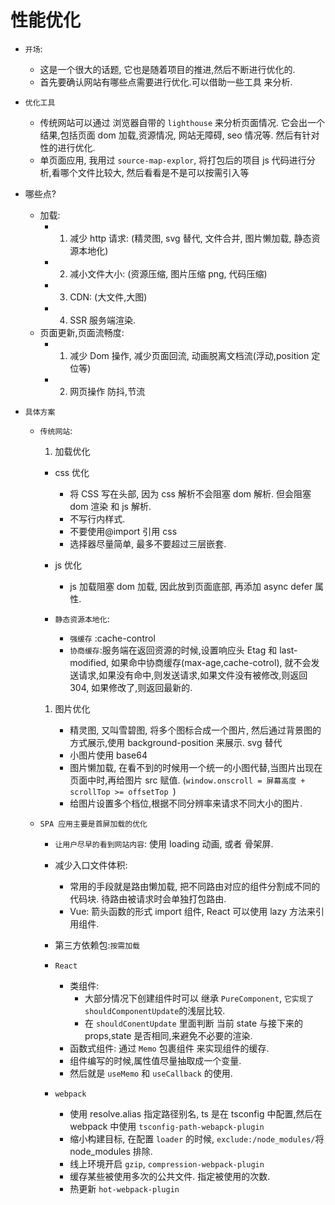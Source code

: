 # 性能优化

-   `开场`:

    -   这是一个很大的话题, 它也是随着项目的推进,然后不断进行优化的.
    -   首先要确认网站有哪些点需要进行优化.可以借助一些工具 来分析.

-   `优化工具`

    -   传统网站可以通过 浏览器自带的 `lighthouse` 来分析页面情况. 它会出一个结果,包括页面 dom 加载,资源情况, 网站无障碍, seo 情况等. 然后有针对性的进行优化.
    -   单页面应用, 我用过 `source-map-explor`, 将打包后的项目 js 代码进行分析,看哪个文件比较大, 然后看看是不是可以按需引入等

-   哪些点?

    -   加载:
        -   1. 减少 http 请求: (精灵图, svg 替代, 文件合并, 图片懒加载, 静态资源本地化)
        -   2. 减小文件大小: (资源压缩, 图片压缩 png, 代码压缩)
        -   3. CDN: (大文件,大图)
        -   4. SSR 服务端渲染.
    -   页面更新,页面流畅度:
        -   1. 减少 Dom 操作, 减少页面回流, 动画脱离文档流(浮动,position 定位等)
        -   2. 网页操作 防抖,节流

-   `具体方案`

    -   `传统网站`:

        1. 加载优化

        -   css 优化

            -   将 CSS 写在头部, 因为 css 解析不会阻塞 dom 解析. 但会阻塞 dom 渲染 和 js 解析.
            -   不写行内样式.
            -   不要使用@import 引用 css
            -   选择器尽量简单, 最多不要超过三层嵌套.

        -   js 优化
            -   js 加载阻塞 dom 加载, 因此放到页面底部, 再添加 async defer 属性.
        -   `静态资源本地化`:
            -   `强缓存` :cache-control
            -   `协商缓存`:服务端在返回资源的时候,设置响应头 Etag 和 last-modified, 如果命中协商缓存(max-age,cache-cotrol), 就不会发送请求,如果没有命中,则发送请求,如果文件没有被修改,则返回 304, 如果修改了,则返回最新的.

        1. 图片优化

            - 精灵图, 又叫雪碧图, 将多个图标合成一个图片, 然后通过背景图的方式展示,使用 background-position 来展示. svg 替代
            - 小图片使用 base64
            - 图片懒加载, 在看不到的时候用一个统一的小图代替,当图片出现在页面中时,再给图片 src 赋值. (`window.onscroll = 屏幕高度 + scrollTop >= offsetTop `)
            - 给图片设置多个档位,根据不同分辨率来请求不同大小的图片.

    -   `SPA 应用主要是首屏加载的优化`

        -   `让用户尽早的看到网站内容`: 使用 loading 动画, 或者 骨架屏.
        -   减少入口文件体积:

            -   常用的手段就是路由懒加载, 把不同路由对应的组件分割成不同的代码块. 待路由被请求时会单独打包路由.
            -   Vue: 箭头函数的形式 import 组件, React 可以使用 lazy 方法来引用组件.

        -   第三方依赖包:`按需加载`
        -   `React`
            -   类组件:
                -   大部分情况下创建组件时可以 继承 `PureComponent`, `它实现了shouldComponentUpdate`的浅层比较.
                -   在 `shouldConentUpdate` 里面判断 当前 state 与接下来的 props,state 是否相同,来避免不必要的渲染.
            -   函数式组件: 通过 `Memo` 包裹组件 来实现组件的缓存.
            -   组件编写的时候,属性值尽量抽取成一个变量.
            -   然后就是 `useMemo` 和 `useCallback` 的使用.
        -   `webpack`
            -   使用 resolve.alias 指定路径别名, ts 是在 tsconfig 中配置,然后在 webpack 中使用 `tsconfig-path-webapck-plugin`
            -   缩小构建目标, 在配置 `loader` 的时候, `exclude:/node_modules/`将 node_modules 排除.
            -   线上环境开启 `gzip`, `compression-webpack-plugin`
            -   缓存某些被使用多次的公共文件. 指定被使用的次数.
            -   热更新 `hot-webpack-plugin`
